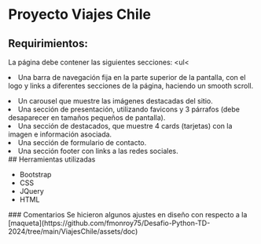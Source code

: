# Proyecto Viajes Chile

## Requirimientos:
La página debe contener las siguientes secciones:
<ul<<li>Una barra de navegación fija en la parte superior de la pantalla, con el logo y links a
diferentes secciones de la página, haciendo un smooth scroll.</li>
<li>Un carousel que muestre las imágenes destacadas del sitio.</li>
<li>Una sección de presentación, utilizando favicons y 3 párrafos (debe desaparecer en
tamaños pequeños de pantalla).</li>
<li>Una sección de destacados, que muestre 4 cards (tarjetas) con la imagen e
información asociada.</li>
<li>Una sección de formulario de contacto.</li>
<li>Una sección footer con links a las redes sociales.
</li></ul>
## Herramientas utilizadas
<ul><li>Bootstrap</li>
<li>CSS</li>
<li>JQuery</li>
<li>HTML</li>
</ul>
### Comentarios
Se hicieron algunos ajustes en diseño con respecto a la [maqueta](https://github.com/fmonroy75/Desafio-Python-TD-2024/tree/main/ViajesChile/assets/doc)
